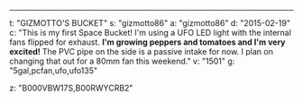 ---
t: "GIZMOTTO'S BUCKET"
s: "gizmotto86"
a: "gizmotto86"
d: "2015-02-19"
c: "This is my first Space Bucket! I'm using a UFO LED light with the internal fans flipped for exhaust. <strong>I'm growing peppers and tomatoes and I'm very excited! </strong>The PVC pipe on the side is a passive intake for now. I plan on changing that out for a 80mm fan this weekend."
v: "1501"
g: "5gal,pcfan,ufo,ufo135"

z: "B000VBW17S,B00RWYCRB2"
